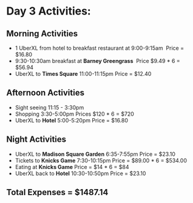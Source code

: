 # Day 3 Activities:
## Morning Activities​
* 1 UberXL from hotel to breakfast restaurant at 9:00-9:15am 
 Price = $16.80
* 9:30-10:30am breakfast at **Barney Greengrass** 
 Price $9.49 * 6 = $56.94
* UberXL to **Times Square** 11:00-11:15pm
Price = $12.40
## Afternoon Activities
* Sight seeing 11:15 - 3:30pm
* Shopping 3:30-5:00pm
Prices $120 * 6 = $720
* UberXL to **Hotel** 5:00-5:20pm
Price = $16.80
## Night Activities
* UberXL to **Madison Square Garden** 6:35-7:55pm
Price = $23.10
* Tickets to **Knicks Game** 7:30-10:15pm
Price = $89.00 * 6 = $534.00
* Eating at **Knicks Game**
Price = $14 * 6 = $84
* UberXL back to **Hotel** 10:30-10:50pm
Price = $23.10
## Total Expenses = $1487.14
